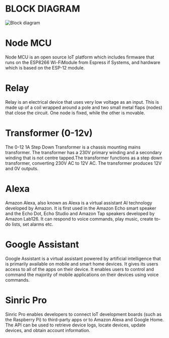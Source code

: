# BLOCK DIAGRAM
  ![Block diagram](https://user-images.githubusercontent.com/98865218/155833674-1dd4647f-0b3d-493c-97a0-a7384509e311.png)
# Node MCU
  Node MCU is an open source IoT platform which includes firmware that runs
on the ESP8266 Wi-FiModule from Espress if Systems, and hardware which is based
on the ESP-12 module.
# Relay
  Relay is an electrical device that uses very low voltage as an input. This is
made up of a coil wrapped around a pole and two small metal flaps (nodes) that close
the circuit. One node is fixed, while the other is movable.
# Transformer (0-12v)
  The 0-12 1A Step Down Transformer is a chassis mounting mains transformer.
The transformer has a 230V primary winding and a secondary winding that is not centre
tapped.The transformer functions as a step down transformer, converting 230V
AC to 12V AC. The transformer produces 12V and 0V outputs.
# Alexa
  Amazon Alexa, also known as Alexa is a virtual assistant AI technology
developed by Amazon. It is first used in the Amazon Echo smart speaker and the Echo
Dot, Echo Studio and Amazon Tap speakers developed by Amazon Lab126. It can
respond to voice commands, play music, create to-do lists, set alarms etc.
# Google Assistant
  Google Assistant is a virtual assistant powered by artificial intelligence that is
primarily available on mobile and smart home devices. It gives its users access to all of the apps on their device. It enables users to control and command the majority of mobile applications on their devices using voice
commands.
# Sinric Pro
  Sinric Pro enables developers to connect IoT development boards (such as the
Raspberry Pi) to third-party apps or to Amazon Alexa and Google Home. The API can
be used to retrieve device logs, locate devices, update devices, and obtain account
information.
# 